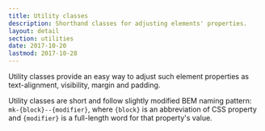 ```yaml
---
title: Utility classes
description: Shorthand classes for adjusting elements' properties.
layout: detail
section: utilities
date: 2017-10-20
lastmod: 2017-10-28
---
```


Utility classes provide an easy way to adjust such element properties as text-alignment,
visibility, margin and padding.

Utility classes are short and follow slightly modified BEM naming pattern: `mk-{block}--{modifier}`,
where `{block}` is an abbreviation of CSS property and `{modifier}` is a full-length word for that
property's value.
